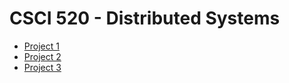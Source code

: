 # CSCI 520 - Distributed Systems

- [Project 1](./Project1)
- [Project 2](./Project2)
- [Project 3](./Project3)
